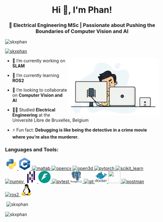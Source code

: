 <h1 align="center">Hi 👋, I'm Phan!</h1>
<h3 align="center">🚀 Electrical Engineering MSc | Passionate about Pushing the Boundaries of Computer Vision and AI</h3>

<p align="left"> <img src="https://komarev.com/ghpvc/?username=skxphan&label=Profile%20views&color=0e75b6&style=flat" alt="skxphan" /> </p>

<p align="left"> <a href="https://github.com/ryo-ma/github-profile-trophy"><img src="https://github-profile-trophy.vercel.app/?username=skxphan" alt="skxphan" /></a> </p>

<img align="right" alt="coding" width="300" src="https://raw.githubusercontent.com/rajpratyush/rajpratyush/master/me_1.gif">

- 🔭 I’m currently working on **SLAM**

- 🌱 I’m currently learning **ROS2**

- 👯 I’m looking to collaborate on **Computer Vision and AI**

- 👨‍🎓 Studied **Electrical Engineering** at the Université Libre de Bruxelles, Belgium

- ⚡ Fun fact: **Debugging is like being the detective in a crime movie where you’re also the murderer.**

<h3 align="left">Languages and Tools:</h3>
<p align="left"> <a href="https://www.python.org" target="_blank" rel="noreferrer"> <img src="https://raw.githubusercontent.com/devicons/devicon/master/icons/python/python-original.svg" alt="python" width="40" height="40"/> </a> <a href="https://www.w3schools.com/cpp/" target="_blank" rel="noreferrer"> <img src="https://raw.githubusercontent.com/devicons/devicon/master/icons/cplusplus/cplusplus-original.svg" alt="cplusplus" width="40" height="40"/> </a> <a href="https://www.mathworks.com/" target="_blank" rel="noreferrer"> <img src="https://upload.wikimedia.org/wikipedia/commons/2/21/Matlab_Logo.png" alt="matlab" width="40" height="40"/> </a> <a href="https://opencv.org/" target="_blank" rel="noreferrer"> <img src="https://www.vectorlogo.zone/logos/opencv/opencv-icon.svg" alt="opencv" width="40" height="40"/> </a> <a href="https://pytorch.org/" target="_blank" rel="noreferrer"> <a href="https://www.open3d.org/" target="_blank" rel="noreferrer"> <img src="https://github.com/isl-org/Open3D/blob/main/docs/_static/open3d_logo.ico" alt="open3d" width="40" height="40"/> </a> <a href="https://pytorch.org/" target="_blank" rel="noreferrer"> <img src="https://www.vectorlogo.zone/logos/pytorch/pytorch-icon.svg" alt="pytorch" width="40" height="40"/> </a> <a href="https://scikit-learn.org/" target="_blank" rel="noreferrer"> <img src="https://upload.wikimedia.org/wikipedia/commons/0/05/Scikit_learn_logo_small.svg" alt="scikit_learn" width="40" height="40"/> </a> <a href="https://numpy.org/" target="_blank" rel="noreferrer"> <img src="https://upload.wikimedia.org/wikipedia/commons/6/67/Numpy-svgrepo-com.svg" alt="numpy" width="40" height="40"/> </a> <a href="https://pandas.pydata.org/" target="_blank" rel="noreferrer"> <img src="https://raw.githubusercontent.com/devicons/devicon/2ae2a900d2f041da66e950e4d48052658d850630/icons/pandas/pandas-original.svg" alt="pandas" width="40" height="40"/> </a> <a href="https://fastapi.tiangolo.com/" target="_blank" rel="noreferrer"> <img src="https://github.com/fastapi/fastapi/blob/master/docs/en/docs/img/favicon.png" alt="fastapi" width="40" height="40"/> </a> <a href="https://docs.pytest.org/" target="_blank" rel="noreferrer"> <img src="https://upload.wikimedia.org/wikipedia/commons/b/ba/Pytest_logo.svg" alt="pytest" width="40" height="40"/> </a> <a href="https://www.postgresql.org" target="_blank" rel="noreferrer"> <img src="https://raw.githubusercontent.com/devicons/devicon/master/icons/postgresql/postgresql-original-wordmark.svg" alt="postgresql" width="40" height="40"/> </a> <a href="https://git-scm.com/" target="_blank" rel="noreferrer"> <img src="https://www.vectorlogo.zone/logos/git-scm/git-scm-icon.svg" alt="git" width="40" height="40"/> </a>  <a href="https://www.docker.com/" target="_blank" rel="noreferrer"> <img src="https://raw.githubusercontent.com/devicons/devicon/master/icons/docker/docker-original-wordmark.svg" alt="docker" width="40" height="40"/> </a> <a href="https://github.com/features/actions" target="_blank" rel="noreferrer"> <img src="https://icon.icepanel.io/Technology/svg/GitHub-Actions.svg" width="40" height="40"/> </a> <a href="https://postman.com" target="_blank" rel="noreferrer"> <img src="https://www.vectorlogo.zone/logos/getpostman/getpostman-icon.svg" alt="postman" width="40" height="40"/> </a> <a href="https://docs.ros.org/" target="_blank" rel="noreferrer"> <img src="https://icon.icepanel.io/Technology/png-shadow-512/Robot-Operating-System-%28ROS%29.png" alt="ros2" width="40" height="40"/> </a> <a href="https://www.linux.org/" target="_blank" rel="noreferrer"> <img src="https://raw.githubusercontent.com/devicons/devicon/master/icons/linux/linux-original.svg" alt="linux" width="40" height="40"/> </a> </p>

<!-- <p><img align="left" src="https://github-readme-stats.vercel.app/api/top-langs?username=skxphan&show_icons=true&locale=en&layout=compact" alt="skxphan" /></p> -->

<p>&nbsp;<img align="center" src="https://github-readme-stats.vercel.app/api?username=skxphan&show_icons=true&locale=en" alt="skxphan" /></p>

<p><img align="center" src="https://github-readme-streak-stats.herokuapp.com/?user=skxphan&" alt="skxphan" /></p>
